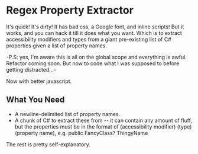 # Regex Property Extractor

It's quick! It's dirty! It has bad css, a Google font, and inline scripts! But it works, and you can hack it till it does what you want. Which is to extract accessibility modifiers and types from a giant pre-existing list of C# properties given a list of property names. 

-P.S: yes, I'm aware this is all on the global scope and everything is awful. Refactor coming soon. But now to code what I was supposed to before getting distracted...-

Now with better javascript.

## What You Need

* A newline-delimited list of property names. 
* A chunk of C# to extract these from -- it can contain any amount of fluff, but the properties must be in the format of (accessibility modifier) (type) (property name), e.g. public FancyClass? ThingyName

The rest is pretty self-explanatory. 

